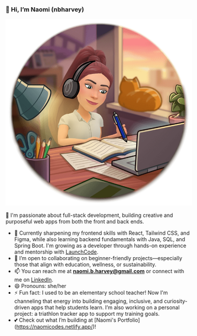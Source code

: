 ### 👋 Hi, I’m Naomi (nbharvey)

![Cartoon Naomi](assets/images/cartoon-naomi.png)

👀 I'm passionate about full-stack development, building creative and purposeful web apps from both the front and back ends.
- 🌱 Currently sharpening my frontend skills with React, Tailwind CSS, and Figma, while also learning backend fundamentals with Java, SQL, and Spring Boot. I'm growing as a developer through hands-on experience and mentorship with [LaunchCode](https://www.launchcode.org/).
- 🤝 I’m open to collaborating on beginner-friendly projects—especially those that align with education, wellness, or sustainability.
- 📫 You can reach me at **naomi.b.harvey@gmail.com** or connect with me on [LinkedIn](https://www.linkedin.com/in/naomi-harvey-masters-in-education-and-self-taught-software-developer).
- 😄 Pronouns: she/her  
- ⚡ Fun fact: I used to be an elementary school teacher!
    Now I'm channeling that energy into building engaging, inclusive, and curiosity-driven apps that help students learn.
    I’m also working on a personal project: a triathlon tracker app to support my training goals.
- 💕 Check out what I’m building at [Naomi's Portfolio] (https://naomicodes.netlify.app/)!

